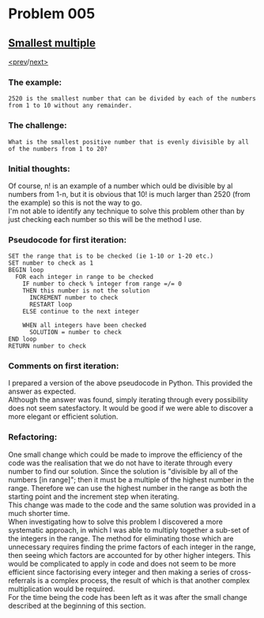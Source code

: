 # Problem 005

## [Smallest multiple](https://projecteuler.net/problem=5)

[<prev](./../004_largest_palindrome_product/README.md)/[next>](./../006_sum_square_difference/README.md) 

### The example:
`2520 is the smallest number that can be divided by each of the numbers from 1 to 10 without any remainder.`

### The challenge:
`What is the smallest positive number that is evenly divisible by all of the numbers from 1 to 20?`

### Initial thoughts:
Of course, n! is an example of a number which ould be divisible by al numbers from 1-n, but it is obvious that 10! is much larger than 2520 (from the example) so this is not the way to go.\
I'm not able to identify any technique to solve this problem other than by just checking each number so this will be the method I use.

### Pseudocode for first iteration:
```
SET the range that is to be checked (ie 1-10 or 1-20 etc.)
SET number to check as 1
BEGIN loop
  FOR each integer in range to be checked
    IF number to check % integer from range =/= 0
    THEN this number is not the solution
      INCREMENT number to check
      RESTART loop
    ELSE continue to the next integer
    
    WHEN all integers have been checked
      SOLUTION = number to check
END loop
RETURN number to check
```

### Comments on first iteration:
I prepared a version of the above pseudocode in Python. This provided the answer as expected. \
Although the answer was found, simply iterating through every possibility does not seem satesfactory. It would be good if we were able to discover a more elegant or efficient solution.

### Refactoring:
One small change which could be made to improve the efficiency of the code was the realisation that we do not have to iterate through every number to find our solution. Since the solution is "divisible by all of the numbers [in range]"; then it must be a multiple of the highest number in the range. Therefore we can use the highest number in the range as both the starting point and the increment step when iterating. \
This change was made to the code and the same solution was provided in a much shorter time.\
When investigating how to solve this problem I discovered a more systematic approach, in which I was able to multiply together a sub-set of the integers in the range. The method for eliminating those which are unnecessary requires finding the prime factors of each integer in the range, then seeing which factors are accounted for by other higher integers. This would be complicated to apply in code and does not seem to be more efficient since factorising every integer and then making a series of cross-referrals is a complex process, the result of which is that another complex multiplication would be required.\
For the time being the code has been left as it was after the small change described at the beginning of this section.
